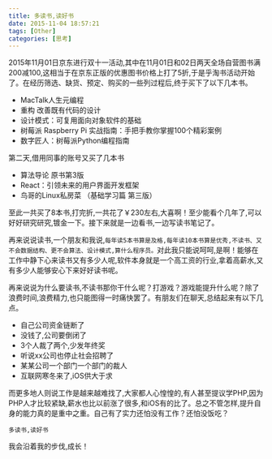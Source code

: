 ```yaml
---
title: 多读书,读好书
date: 2015-11-04 18:57:21
tags: [Other]
categories: [思考]
---
```

2015年11月01日京东进行双十一活动,其中在11月01日和02日两天全场自营图书满200减100,这相当于在京东正版的优惠图书价格上打了5折,于是乎淘书活动开始了。在经历筛选、缺货、预定、购买的一些列过程后,终于买下了以下几本书。

* MacTalk人生元编程
* 重构 改善既有代码的设计
* 设计模式：可复用面向对象软件的基础
* 树莓派 Raspberry Pi 实战指南：手把手教你掌握100个精彩案例
* 数字匠人：树莓派Python编程指南

第二天,借用同事的账号又买了几本书

* 算法导论 原书第3版
* React：引领未来的用户界面开发框架
* 鸟哥的Linux私房菜 （基础学习篇 第三版）

至此一共买了8本书,打完折,一共花了￥230左右,大喜啊！至少能看个几年了,可以好好研究研究,镀金一下。接下来就是一边看书,一边写读书笔记了。

再来说说读书,一个朋友和我说,`每年读5本书算是及格,每年读10本书算是优秀,不读书、又不会数据结构、更不会算法、设计模式,算什么程序员。`对此我只能说呵呵,是啊！能够在工作中静下心来读书又有多少人呢,软件本身就是一个高工资的行业,拿着高薪水,又有多少人能够安心下来好好读书呢。

再来说说为什么要读书,不读书那你干什么呢？打游戏？游戏能提升什么呢？除了浪费时间,浪费精力,也只能图得一时痛快罢了。有朋友们在聊天,总结起来有以下几点。

* 自己公司资金链断了
* 没钱了,公司要倒闭了
* 3个人裁了两个,少发年终奖
* 听说xx公司也停止社会招聘了
* 某某公司一个部门一个部门的裁人
* 互联网寒冬来了,iOS供大于求

而更多地人则说工作是越来越难找了,大家都人心惶惶的,有人甚至提议学PHP,因为PHP人才比较紧缺,薪水也比以前涨了很多,和iOS有的比了。总之不管怎样,提升自身的能力真的是重中之重。自己有了实力还怕没有工作？还怕没饭吃？

`多读书,读好书`

我会沿着我的步伐,成长！

